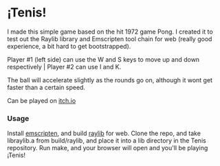 # ¡Tenis!
I made this simple game based on the hit 1972 game Pong. I created it to test out the Raylib library and Emscripten tool chain for web (really good experience, a bit hard to get bootstrapped).

Player #1 (left side) can use the W and S keys to move up and down respectively | Player #2 can use I and K.

The ball will accelerate slightly as the rounds go on, although it wont get faster than a certain speed.

Can be played on [itch.io](https://winteratne.itch.io/tenis)

### Usage
Install [emscripten](https://emscripten.org/), and build [raylib](https://www.raylib.com/) for web. Clone the repo, and take libraylib.a from build/raylib, and place it into a lib directory in the Tenis repository. Run make, and your browser will open and you'll be playing ¡Tenis!
